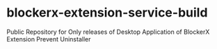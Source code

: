 # blockerx-extension-service-build
Public Repository for Only releases of Desktop Application of BlockerX Extension Prevent Uninstaller

